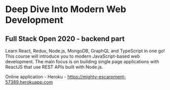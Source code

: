 # Deep Dive Into Modern Web Development

## Full Stack Open 2020 - backend part

Learn React, Redux, Node.js, MongoDB, GraphQL and TypeScript in one go! This course will introduce you to modern JavaScript-based web development. The main focus is on building single page applications with ReactJS that use REST APIs built with Node.js.

Online application - Heroku - <https://mighty-escarpment-57389.herokuapp.com>
